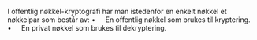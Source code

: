 I offentlig nøkkel-kryptografi har man istedenfor en enkelt nøkkel et nøkkelpar som består av: 
$\bullet\quad$ En offentlig nøkkel som brukes til kryptering. 
$\bullet\quad$ En privat nøkkel som brukes til dekryptering.